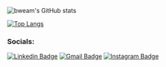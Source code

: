 ![bweam's GitHub stats](https://github-readme-stats.vercel.app/api?username=bweam&show_icons=true&bg_color=30,e96443,904e95&title_color=fff&card_width=450&include_all_commits=true&text_color=fff&hide=issues,stars)

[![Top Langs](https://github-readme-stats.vercel.app/api/top-langs/?username=bweam&layout=compact&card_width=400&bg_color=30,e96443,904e95&title_color=fff&text_color=fff)](https://github.com/anuraghazra/github-readme-stats)

### Socials:
[![Linkedin Badge](https://img.shields.io/badge/-supatachv-white?style=flat-square&color=blue&labelColor=white&logo=Linkedin&logoColor=blue&link=https://www.linkedin.com/in/supatachv/)](https://www.linkedin.com/in/supatachv/)
[![Gmail Badge](https://img.shields.io/badge/-supatachbeam@gmail-c14438?style=flat-square&labelColor=white&color=c14438&logo=Gmail&logoColor=c14438&link=mailto:supatachbeam@gmail.com)](mailto:supatachbeam@gmail.com)
[![Instagram Badge](https://img.shields.io/badge/-beamybemmyunderthehill-bc2a8d?style=flat-square&labelColor=white&color=bc2a8d&logo=Instagram&logoColor=-bc2a8d&link=https://www.instagram.com/beamybemmyunderthehill/)](https://www.instagram.com/beamybemmyunderthehill/)
